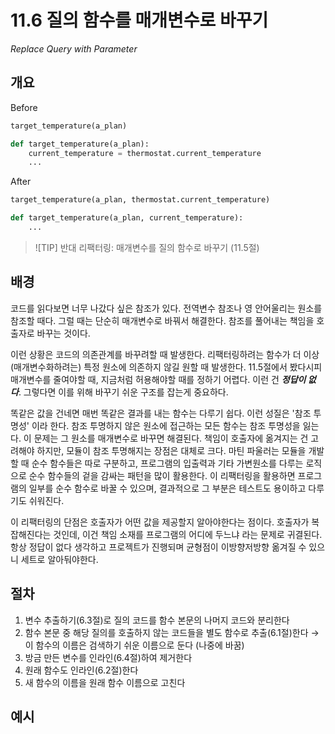 # 11.6 질의 함수를 매개변수로 바꾸기

_Replace Query with Parameter_

## 개요

Before

```python
target_temperature(a_plan)

def target_temperature(a_plan):
    current_temperature = thermostat.current_temperature
    ...
```

After

```python
target_temperature(a_plan, thermostat.current_temperature)

def target_temperature(a_plan, current_temperature):
    ...
```

> ![TIP]
> 반대 리팩터링: 매개변수를 질의 함수로 바꾸기 (11.5절)

## 배경

코드를 읽다보면 너무 나갔다 싶은 참조가 있다. 전역변수 참조나 영 안어울리는 원소를 참조할 때다.
그럴 때는 단순히 매개변수로 바꿔서 해결한다. 참조를 풀어내는 책임을 호출자로 바꾸는 것이다.

이런 상황은 코드의 의존관계를 바꾸려할 때 발생한다. 리팩터링하려는 함수가 더 이상 (매개변수화하려는) 특정 원소에 의존하지 않길 원할 때 발생한다.
11.5절에서 봤다시피 매개변수를 줄여야할 때, 지금처럼 허용해야할 때를 정하기 어렵다. 이런 건 ***정답이 없다***.
그렇다면 이를 위해 바꾸기 쉬운 구조를 잡는게 중요하다.

똑같은 값을 건네면 매번 똑같은 결과를 내는 함수는 다루기 쉽다. 이런 성질은 '참조 투명성' 이라 한다.
참조 투명하지 않은 원소에 접근하는 모든 함수는 참조 투명성을 잃는다. 이 문제는 그 원소를 매개변수로 바꾸면 해결된다.
책임이 호출자에 옮겨지는 건 고려해야 하지만, 모듈이 참조 투명해지는 장점은 대체로 크다.
마틴 파울러는 모듈을 개발할 때 순수 함수들은 따로 구분하고, 
프로그램의 입출력과 기타 가변원소를 다루는 로직으로 순수 함수들의 겉을 감싸는 패턴을 많이 활용한다.
이 리팩터링을 활용하면 프로그램의 일부를 순수 함수로 바꿀 수 있으며, 결과적으로 그 부분은 테스트도 용이하고 다루기도 쉬워진다.

이 리팩터링의 단점은 호출자가 어떤 값을 제공할지 알아야한다는 점이다. 호출자가 복잡해진다는 것인데, 이건 책임 소재를 프로그램의 어디에 두느냐 라는 문제로 귀결된다.
항상 정답이 없다 생각하고 프로젝트가 진행되며 균형점이 이방향저방향 옮겨질 수 있으니 세트로 알아둬야한다.

## 절차

1. 변수 추출하기(6.3절)로 질의 코드를 함수 본문의 나머지 코드와 분리한다
2. 함수 본문 중 해당 질의를 호출하지 않는 코드들을 별도 함수로 추출(6.1절)한다
→ 이 함수의 이름은 검색하기 쉬운 이름으로 둔다 (나중에 바꿈)
3. 방금 만든 변수를 인라인(6.4절)하여 제거한다
4. 원래 함수도 인라인(6.2절)한다
5. 새 함수의 이름을 원래 함수 이름으로 고친다

## 예시
